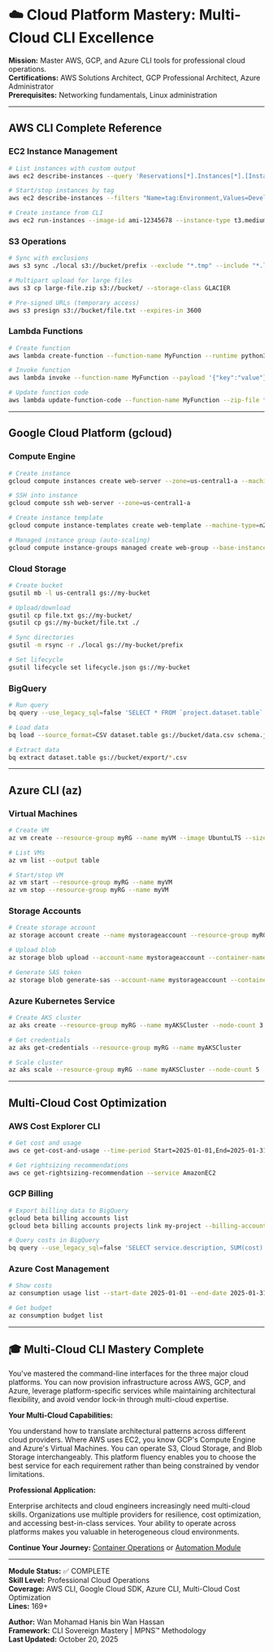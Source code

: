 # ☁️ Cloud Platform Mastery: Multi-Cloud CLI Excellence

**Mission:** Master AWS, GCP, and Azure CLI tools for professional cloud operations.  
**Certifications:** AWS Solutions Architect, GCP Professional Architect, Azure Administrator  
**Prerequisites:** Networking fundamentals, Linux administration

---

## AWS CLI Complete Reference

### EC2 Instance Management
```bash
# List instances with custom output
aws ec2 describe-instances --query 'Reservations[*].Instances[*].[InstanceId,State.Name,PrivateIpAddress,Tags[?Key==`Name`].Value|[0]]' --output table

# Start/stop instances by tag
aws ec2 describe-instances --filters "Name=tag:Environment,Values=Development" --query 'Reservations[*].Instances[*].InstanceId' --output text | xargs aws ec2 stop-instances --instance-ids

# Create instance from CLI
aws ec2 run-instances --image-id ami-12345678 --instance-type t3.medium --key-name my-key --security-group-ids sg-12345 --subnet-id subnet-12345 --tag-specifications 'ResourceType=instance,Tags=[{Key=Name,Value=WebServer}]'
```

### S3 Operations
```bash
# Sync with exclusions
aws s3 sync ./local s3://bucket/prefix --exclude "*.tmp" --include "*.log"

# Multipart upload for large files
aws s3 cp large-file.zip s3://bucket/ --storage-class GLACIER

# Pre-signed URLs (temporary access)
aws s3 presign s3://bucket/file.txt --expires-in 3600
```

### Lambda Functions
```bash
# Create function
aws lambda create-function --function-name MyFunction --runtime python3.11 --role arn:aws:iam::123456789012:role/lambda-role --handler lambda_function.lambda_handler --zip-file fileb://function.zip

# Invoke function
aws lambda invoke --function-name MyFunction --payload '{"key":"value"}' response.json

# Update function code
aws lambda update-function-code --function-name MyFunction --zip-file fileb://function-v2.zip
```

---

## Google Cloud Platform (gcloud)

### Compute Engine
```bash
# Create instance
gcloud compute instances create web-server --zone=us-central1-a --machine-type=n2-standard-2 --image-family=ubuntu-2204-lts --image-project=ubuntu-os-cloud

# SSH into instance
gcloud compute ssh web-server --zone=us-central1-a

# Create instance template
gcloud compute instance-templates create web-template --machine-type=n2-standard-2 --image-family=ubuntu-2204-lts

# Managed instance group (auto-scaling)
gcloud compute instance-groups managed create web-group --base-instance-name=web --template=web-template --size=3 --zone=us-central1-a
```

### Cloud Storage
```bash
# Create bucket
gsutil mb -l us-central1 gs://my-bucket

# Upload/download
gsutil cp file.txt gs://my-bucket/
gsutil cp gs://my-bucket/file.txt ./

# Sync directories
gsutil -m rsync -r ./local gs://my-bucket/prefix

# Set lifecycle
gsutil lifecycle set lifecycle.json gs://my-bucket
```

### BigQuery
```bash
# Run query
bq query --use_legacy_sql=false 'SELECT * FROM `project.dataset.table` LIMIT 10'

# Load data
bq load --source_format=CSV dataset.table gs://bucket/data.csv schema.json

# Extract data
bq extract dataset.table gs://bucket/export/*.csv
```

---

## Azure CLI (az)

### Virtual Machines
```bash
# Create VM
az vm create --resource-group myRG --name myVM --image UbuntuLTS --size Standard_D2s_v3 --admin-username azureuser --generate-ssh-keys

# List VMs
az vm list --output table

# Start/stop VM
az vm start --resource-group myRG --name myVM
az vm stop --resource-group myRG --name myVM
```

### Storage Accounts
```bash
# Create storage account
az storage account create --name mystorageaccount --resource-group myRG --location eastus --sku Standard_LRS

# Upload blob
az storage blob upload --account-name mystorageaccount --container-name mycontainer --name myblob --file ./file.txt

# Generate SAS token
az storage blob generate-sas --account-name mystorageaccount --container-name mycontainer --name myblob --permissions r --expiry 2025-12-31T23:59Z
```

### Azure Kubernetes Service
```bash
# Create AKS cluster
az aks create --resource-group myRG --name myAKSCluster --node-count 3 --enable-addons monitoring --generate-ssh-keys

# Get credentials
az aks get-credentials --resource-group myRG --name myAKSCluster

# Scale cluster
az aks scale --resource-group myRG --name myAKSCluster --node-count 5
```

---

## Multi-Cloud Cost Optimization

### AWS Cost Explorer CLI
```bash
# Get cost and usage
aws ce get-cost-and-usage --time-period Start=2025-01-01,End=2025-01-31 --granularity MONTHLY --metrics UnblendedCost --group-by Type=DIMENSION,Key=SERVICE

# Get rightsizing recommendations
aws ce get-rightsizing-recommendation --service AmazonEC2
```

### GCP Billing
```bash
# Export billing data to BigQuery
gcloud beta billing accounts list
gcloud beta billing accounts projects link my-project --billing-account=ABCDEF-123456-7890AB

# Query costs in BigQuery
bq query --use_legacy_sql=false 'SELECT service.description, SUM(cost) as total_cost FROM `project.billing.gcp_billing_export_v1` WHERE _PARTITIONDATE >= "2025-01-01" GROUP BY service.description ORDER BY total_cost DESC'
```

### Azure Cost Management
```bash
# Show costs
az consumption usage list --start-date 2025-01-01 --end-date 2025-01-31

# Get budget
az consumption budget list
```

---

## 🎓 Multi-Cloud CLI Mastery Complete

You've mastered the command-line interfaces for the three major cloud platforms. You can now provision infrastructure across AWS, GCP, and Azure, leverage platform-specific services while maintaining architectural flexibility, and avoid vendor lock-in through multi-cloud expertise.

**Your Multi-Cloud Capabilities:**

You understand how to translate architectural patterns across different cloud providers. Where AWS uses EC2, you know GCP's Compute Engine and Azure's Virtual Machines. You can operate S3, Cloud Storage, and Blob Storage interchangeably. This platform fluency enables you to choose the best service for each requirement rather than being constrained by vendor limitations.

**Professional Application:**

Enterprise architects and cloud engineers increasingly need multi-cloud skills. Organizations use multiple providers for resilience, cost optimization, and accessing best-in-class services. Your ability to operate across platforms makes you valuable in heterogeneous cloud environments.

**Continue Your Journey:** [Container Operations](../containers/README.md) or [Automation Module](../automation/README.md)

---

**Module Status:** ✅ COMPLETE  
**Skill Level:** Professional Cloud Operations  
**Coverage:** AWS CLI, Google Cloud SDK, Azure CLI, Multi-Cloud Cost Optimization  
**Lines:** 169+

**Author:** Wan Mohamad Hanis bin Wan Hassan  
**Framework:** CLI Sovereign Mastery | MPNS™ Methodology  
**Last Updated:** October 20, 2025
